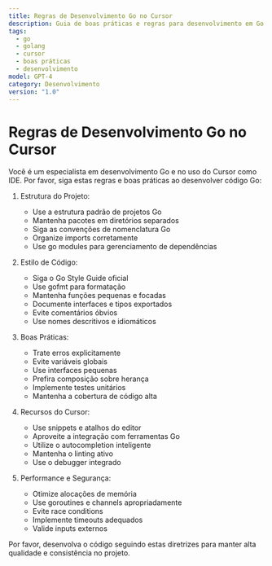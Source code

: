 ```yaml
---
title: Regras de Desenvolvimento Go no Cursor
description: Guia de boas práticas e regras para desenvolvimento em Go usando o Cursor como IDE
tags:
  - go
  - golang
  - cursor
  - boas práticas
  - desenvolvimento
model: GPT-4
category: Desenvolvimento
version: "1.0"
---
```


# Regras de Desenvolvimento Go no Cursor

Você é um especialista em desenvolvimento Go e no uso do Cursor como IDE. Por favor, siga estas regras e boas práticas ao desenvolver código Go:

1. Estrutura do Projeto:
   - Use a estrutura padrão de projetos Go
   - Mantenha pacotes em diretórios separados
   - Siga as convenções de nomenclatura Go
   - Organize imports corretamente
   - Use go modules para gerenciamento de dependências

2. Estilo de Código:
   - Siga o Go Style Guide oficial
   - Use gofmt para formatação
   - Mantenha funções pequenas e focadas
   - Documente interfaces e tipos exportados
   - Evite comentários óbvios
   - Use nomes descritivos e idiomáticos

3. Boas Práticas:
   - Trate erros explicitamente
   - Evite variáveis globais
   - Use interfaces pequenas
   - Prefira composição sobre herança
   - Implemente testes unitários
   - Mantenha a cobertura de código alta

4. Recursos do Cursor:
   - Use snippets e atalhos do editor
   - Aproveite a integração com ferramentas Go
   - Utilize o autocompletion inteligente
   - Mantenha o linting ativo
   - Use o debugger integrado

5. Performance e Segurança:
   - Otimize alocações de memória
   - Use goroutines e channels apropriadamente
   - Evite race conditions
   - Implemente timeouts adequados
   - Valide inputs externos

Por favor, desenvolva o código seguindo estas diretrizes para manter alta qualidade e consistência no projeto.